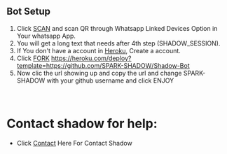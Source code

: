 ## Bot Setup

1. Click [SCAN](https://replit.com/@SPARK-SHADOW/ShadowBot) and scan QR through Whatsapp Linked Devices Option in Your whatsapp App.
2. You will get a long text that needs after 4th step (SHADOW_SESSION).
3. If You don't have a account in [Heroku](https://signup.heroku.com/), Create a account.
4. Click [FORK](https://github.com/SPARK-SHADOW/Shadow-Bot/fork)
<https://heroku.com/deploy?template=https://github.com/SPARK-SHADOW/Shadow-Bot>
5. Now clic the url showing up and copy the url and change SPARK-SHADOW with your github username and click ENJOY<br>
   <br>
   <br>

# Contact shadow for help:
   * Click [Contact](https://wa.me/50371711717?text=Need+Help🙂) Here For Contact Shadow

